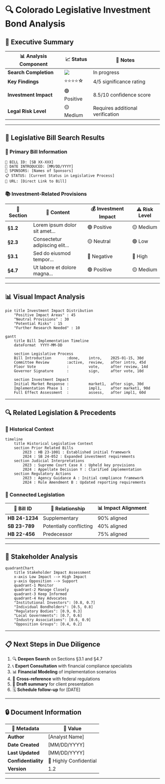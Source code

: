 # 🔍 Colorado Legislative Investment Bond Analysis

## 🌟 Executive Summary
| 📊 Analysis Component | 📈 Status | 💬 Notes |
|----------------------|-----------|----------|
| **Search Completion** | ![](https://progress-bar.dev/85) | In progress |
| **Key Findings** | ⭐⭐⭐⭐☆ | 4/5 significance rating |
| **Investment Impact** | 🟢 Positive | 8.5/10 confidence score |
| **Legal Risk Level** | 🟡 Medium | Requires additional verification |

---

## 📑 Legislative Bill Search Results

### 🎯 Primary Bill Information
```
📝 BILL ID: [SB XX-XXX]
📅 DATE INTRODUCED: [MM/DD/YYYY]
👥 SPONSORS: [Names of Sponsors]
📋 STATUS: [Current Status in Legislative Process]
🔗 URL: [Direct Link to Bill]
```

### 📚 Investment-Related Provisions

| 📌 Section | 📄 Content | 💰 Investment Impact | ⚠️ Risk Level |
|-----------|----------|---------------------|--------------|
| **§1.2** | Lorem ipsum dolor sit amet... | 🟢 Positive | 🟡 Medium |
| **§2.3** | Consectetur adipiscing elit... | 🟡 Neutral | 🟢 Low |
| **§3.1** | Sed do eiusmod tempor... | 🔴 Negative | 🔴 High |
| **§4.7** | Ut labore et dolore magna... | 🟢 Positive | 🟡 Medium |

---

## 📊 Visual Impact Analysis

```mermaid
pie title Investment Impact Distribution
    "Positive Impact Areas" : 45
    "Neutral Provisions" : 30
    "Potential Risks" : 15
    "Further Research Needed" : 10
```

```mermaid
gantt
    title Bill Implementation Timeline
    dateFormat  YYYY-MM-DD
    
    section Legislative Process
    Bill Introduction       :done,    intro,    2025-01-15, 30d
    Committee Review        :active,  review,   after intro, 45d
    Floor Vote              :         vote,     after review, 14d
    Governor Signature      :         sign,     after vote, 10d
    
    section Investment Impact
    Initial Market Response :         market1,  after sign, 30d
    Implementation Phase 1  :         impl1,    after market1, 90d
    Full Effect Assessment  :         assess,   after impl1, 60d
```

---

## 🔍 Related Legislation & Precedents

### 📌 Historical Context
```mermaid
timeline
    title Historical Legislative Context
    section Prior Related Bills
        2023 : HB 23-1001 : Established initial framework
        2024 : SB 24-052 : Expanded investment requirements
    section Judicial Interpretations
        2023 : Supreme Court Case X : Upheld key provisions
        2024 : Appellate Decision Y : Clarified implementation
    section Regulatory Actions
        2023 : Agency Guidance A : Initial compliance framework
        2024 : Rule Amendment B : Updated reporting requirements
```

### 🧩 Connected Legislation

| 📄 Bill ID | 🔗 Relationship | 📊 Impact Alignment |
|-----------|----------------|---------------------|
| **HB 24-1234** | Supplementary | 90% aligned |
| **SB 23-789** | Potentially conflicting | 40% aligned |
| **HB 22-456** | Predecessor | 75% aligned |

---

## 💼 Stakeholder Analysis

```mermaid
quadrantChart
    title Stakeholder Impact Assessment
    x-axis Low Impact --> High Impact
    y-axis Opposition --> Support
    quadrant-1 Monitor
    quadrant-2 Manage Closely
    quadrant-3 Keep Informed
    quadrant-4 Key Advocates
    "Institutional Investors": [0.8, 0.7]
    "Individual Bondholders": [0.5, 0.8]
    "Regulatory Bodies": [0.9, 0.3]
    "Local Governments": [0.7, 0.6]
    "Industry Associations": [0.6, 0.9]
    "Opposition Groups": [0.4, 0.2]
```

---

## 📋 Next Steps in Due Diligence

1. 🔍 **Deepen Search** on Sections §3.1 and §4.7
2. 📞 **Expert Consultation** with financial compliance specialists
3. 📊 **Financial Modeling** of implementation scenarios
4. 📑 **Cross-reference** with federal regulations
5. 📝 **Draft summary** for client presentation
6. 🗓️ **Schedule follow-up** for [DATE]

---

## 🔒 Document Information
| 📌 Metadata | 📄 Value |
|------------|---------|
| **Author** | [Analyst Name] |
| **Date Created** | [MM/DD/YYYY] |
| **Last Updated** | [MM/DD/YYYY] |
| **Confidentiality** | 🔴 Highly Confidential |
| **Version** | 1.2 |

---
